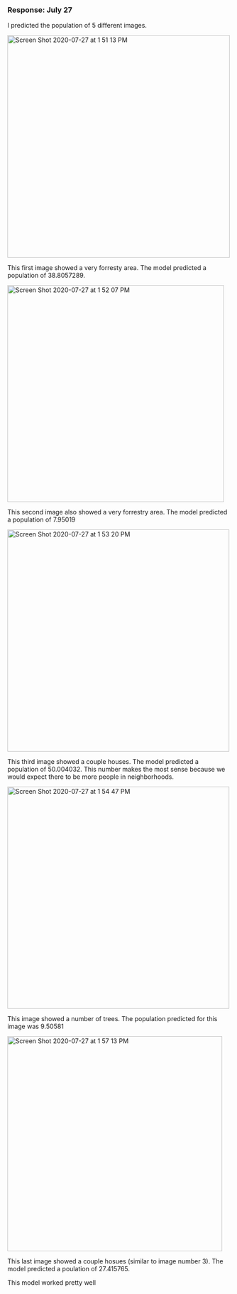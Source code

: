 ### Response: July 27

I predicted the population of 5 different images. 

<img width="501" alt="Screen Shot 2020-07-27 at 1 51 13 PM" src="https://user-images.githubusercontent.com/60228365/88575653-3aa37100-d012-11ea-9a40-901c0ef4ec73.png">

This first image showed a very forresty area. The model predicted a population of 38.8057289. 


<img width="488" alt="Screen Shot 2020-07-27 at 1 52 07 PM" src="https://user-images.githubusercontent.com/60228365/88575667-3f682500-d012-11ea-87ac-ab3545db46fa.png">

This second image also showed a very forrestry area. The model predicted a population of 7.95019


<img width="500" alt="Screen Shot 2020-07-27 at 1 53 20 PM" src="https://user-images.githubusercontent.com/60228365/88575674-42fbac00-d012-11ea-9a0a-89603e300e3c.png">

This third image showed a couple houses. The model predicted a population of 50.004032. This number makes the most sense because we would expect there to be more people in neighborhoods.

<img width="500" alt="Screen Shot 2020-07-27 at 1 54 47 PM" src="https://user-images.githubusercontent.com/60228365/88575686-45f69c80-d012-11ea-84c2-77f22e75069a.png">

This image showed a number of trees. The population predicted for this image was 9.50581

<img width="484" alt="Screen Shot 2020-07-27 at 1 57 13 PM" src="https://user-images.githubusercontent.com/60228365/88575699-4858f680-d012-11ea-8200-8d005d118d1e.png">

This last image showed a couple hosues (similar to image number 3). The model predicted a poulation of 27.415765. 

This model worked pretty well 
